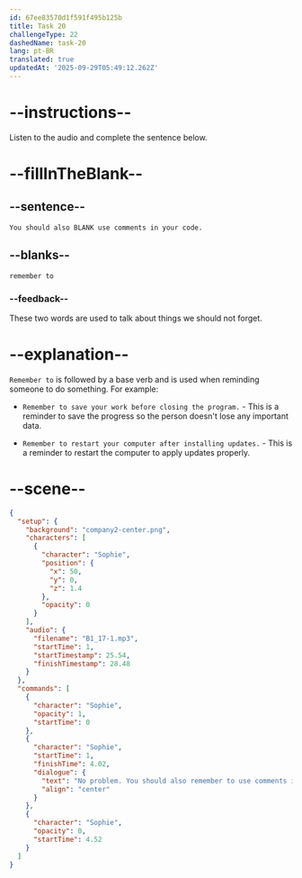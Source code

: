 ```yaml
---
id: 67ee83570d1f591f495b125b
title: Task 20
challengeType: 22
dashedName: task-20
lang: pt-BR
translated: true
updatedAt: '2025-09-29T05:49:12.262Z'
---
```


<!-- (audio) Sophie: No problem. You should also remember to use comments in your code. -->

# --instructions--

Listen to the audio and complete the sentence below.

# --fillInTheBlank--

## --sentence--

`You should also BLANK use comments in your code.`

## --blanks--

`remember to`

### --feedback--

These two words are used to talk about things we should not forget.

# --explanation--

`Remember to` is followed by a base verb and is used when reminding someone to do something. For example:

- `Remember to save your work before closing the program.` - This is a reminder to save the progress so the person doesn't lose any important data.

- `Remember to restart your computer after installing updates.` - This is a reminder to restart the computer to apply updates properly.

# --scene--

```json
{
  "setup": {
    "background": "company2-center.png",
    "characters": [
      {
        "character": "Sophie",
        "position": {
          "x": 50,
          "y": 0,
          "z": 1.4
        },
        "opacity": 0
      }
    ],
    "audio": {
      "filename": "B1_17-1.mp3",
      "startTime": 1,
      "startTimestamp": 25.54,
      "finishTimestamp": 28.48
    }
  },
  "commands": [
    {
      "character": "Sophie",
      "opacity": 1,
      "startTime": 0
    },
    {
      "character": "Sophie",
      "startTime": 1,
      "finishTime": 4.02,
      "dialogue": {
        "text": "No problem. You should also remember to use comments in your code.",
        "align": "center"
      }
    },
    {
      "character": "Sophie",
      "opacity": 0,
      "startTime": 4.52
    }
  ]
}
```
